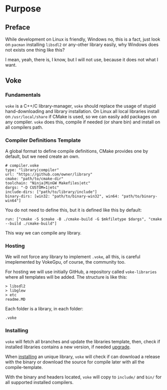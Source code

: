 # Purpose

## Preface

While development on Linux is friendly, Windows no, this is a fact, just look on `pacman` installing `libsdl2` or any-other library easily, why Windows does not exists one thing like this?

I mean, yeah, there is, I know, but I will not use, because it does not what I want.

## Voke

### Fundamentals

`voke` is a C++/C library-manager, `voke` should replace the usage of stupid hand-downloading and library installation. On Linux all local libraries install on `/usr/local/share` if CMake is used, so we can easily add packages on any compiler. `voke` does this, compile if needed (or share bin) and install on all compilers path.

### Compiler Definitions Template

A global format to define compile definitions, CMake provides one by default, but we need create an own.
```
# compiler.voke
type: "library|compiler"
url: "https://github.com/owner/library"
cmake: "path/to/cmake-dir"
toolchain: "Ninja|MinGW Makefiles|etc"
dargs: "-D CUSTOM=1|etc"
include-dirs: ["path/to/library/include"]
binary-dirs: [win32: "path/to/binary-win32", win64: "path/to/binary-win64"]
```

You do not need to define this, but it is defined like this by default:
```
run: ["cmake -S $cmake -B ./cmake-build -G $mkfiletype $dargs", "cmake --build ./cmake-build"]
```

This way we can compile any library.

### Hosting

We will not force any library to implement `.voke`, all this, is careful imeplemented by VokeGpu, of course, the community too.

For hosting we will use initially GitHub, a repository called `voke-libraries` where all templates will be added. The structure is like this:

```
> libsdl2
> libglew
> etc
readme.MD
```

Each folder is a library, in each folder:
```
.voke
```

### Installing

`voke` will fetch all branches and update the libraries template, then, check if installed libraries contains a new version, if needed [upgrade](./args.md#sync-upgrade).

When [installing](./args.md#sync) an unique library, `voke` will check if can download a release with the binary or download the source for compile later with all the compile-template.

With the binary and headers located, `voke` will copy to `include/` and `bin/` for all supported installed compilers.